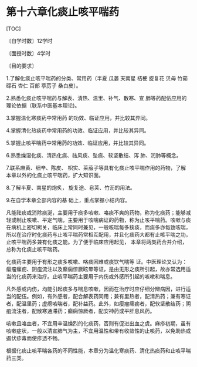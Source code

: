 # 第十六章化痰止咳平喘药

[TOC]

〔自学时数〕12学时 

〔面授时数〕4学时

〔目的要求〕

1.了解化痰止咳平喘药的分类、常用药（半夏  瓜蒌  天南星 桔梗  旋复花  贝母  竹茹  礞石   杏仁   百部    葶苈子   桑白皮）。

2.熟悉化痰止咳平喘药与解表、清热、温里、补气、散寒、宣 肺等药配伍应用的理论依据（联系中医基本理论)。

3.掌握温化寒痰葯中常用药 的功效、临证应用，并比较其异同。

4.掌握清化热痰药中常用药的功效、临证应用，并比较其异同。

5.掌握止咳平喘药中常用药的功效、临证应用，并比较其异同。

6.熟悉燥湿化痰、清热化痰、祛风痰、坠痰、软坚散结、泻 肺、润肺等概念。

7.联系麻黄、细辛、陈皮、 枳实、莱菔子等具有化痰止咳平喘作用的药物，了解本章以外的化痰止咳平喘药，扩大知识面。

8.了解半夏、南星的炮炙， 旋复途、皂荚、竹沥的用法。

9.在自学本章全部内容的基 础上，重点掌握小结内容。

凡能祛痰或消除痰涎，主要用于痰多咳嗽、咯痰不爽的药物，称为化痰药；能够减轻或制止咳嗽、平定气喘，主要用于咳喘病证的药物，称为止咳平喘药。咳嗽与痰在病机上密切枵关，临床上常同时兼见，一般咳喘每多挟痰，而痰多亦每致咳喘，所以在治疗时化痰药与止咳平喘药常相互配用，并且化痰药大都有止咳平喘之功，止咳平喘药多兼有化痰之能。为了便于临床应用起见， 本章将两类药合并介绍，总称为化痰止咳平喘药。

化痰药主要用于有形之痰多咳嗽、咯痰困难或痰饮气喘等 证。中医理论又认为：瘿瘤瘰疬、阴疽流注以及癫痫惊厥眩晕等证，是由无形之痰所引起，故亦常选用适当的化痰药来治疗。止咳平喘药主要用于内伤或外感所引起的咳嗽和喘息。

凡外感或内伤，均能引起痰多与喘息咳嗽，因而在治疗时应仔细分辩病因，进行适当的配伍。例如，有外感者，配合解表药同用；兼有里热者，配清热药；兼有寒证者，配温里药；虚痨咳喘者，配补益药。此外，如瘿瘤瘰疬者，配软坚散结药；阴疽流注者，配散寒通滞药；癫痫惊厥者，配安神药或平肝息风药。

咳嗽且咯血者，不宜用辛温燥烈的化痰药，否则有促进出血之虞。麻疹初期，虽有咳嗽症状，一般以清宣肺气为主，不宜用温性和带有收敛性的止咳药，以免助热或遏伏疹毒而使疹透不畅。

根据化痰止咳平喘各药的不同性能，本章分为温化寒痰药、清化热痰药和止咳平喘药三类。
